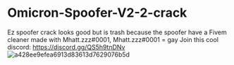 # Omicron-Spoofer-V2-2-crack
Ez spoofer crack looks good but is trash because the spoofer have a Fivem cleaner made with Mhatt.zzz#0001, Mhatt.zzz#0001 = gay
Join this cool discord: https://discord.gg/QS5h9tnDNv
![a428ee9efea6913d83613d7629076b5d](https://user-images.githubusercontent.com/95001569/195142843-86b89f92-f923-4334-98b0-5d586ceeafef.gif)
